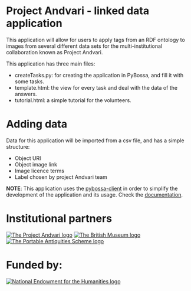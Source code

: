 Project Andvari - linked data application
=========================================

This application will allow for users to apply tags from an RDF ontology to images from several different data sets
for the multi-institutional collaboration known as Project Andvari.

This application has three main files:

*  createTasks.py: for creating the application in PyBossa, and fill it with some tasks.
*  template.html: the view for every task and deal with the data of the answers.
*  tutorial.html: a simple tutorial for the volunteers.

Adding data
===========

Data for this application will be imported from a csv file, and has a simple structure:

* Object URI
* Object image link
* Image licence terms
* Label chosen by project Andvari team

**NOTE**: This application uses the [pybossa-client](https://pypi.python.org/pypi/pybossa-client) in order to simplify
the development of the application and its usage. Check the [documentation](http://pythonhosted.org/pybossa-client/).

Institutional partners
======================
[![The Project Andvari logo](https://projectandvari.files.wordpress.com/2014/03/project_andvari_logo-for-wordpress-1.jpg)](http://andvari.org)
[![The British Museum logo](/static/img/bmBlackWhite.png)](http://britishmuseum.org)
[![The Portable Antiquities Scheme logo](https://finds.org.uk/assets/logos/pas.jpg)](https://finds.org.uk)

Funded by:
==========
[![National Endowment for the Humanities logo](http://www.andvari.org/images/NEHlogo.jpg)](http://www.neh.gov/)


